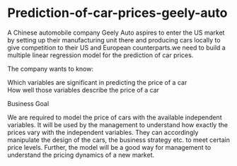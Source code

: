 # Prediction-of-car-prices-geely-auto
A Chinese automobile company Geely Auto aspires to enter the US market by setting up their manufacturing unit there and producing cars locally to give competition to their US and European counterparts.we need to build a multiple linear regression model for the prediction of car prices.<br>

The company wants to know:

Which variables are significant in predicting the price of a car<br>
How well those variables describe the price of a car<br>

Business Goal <br>

We are required to model the price of cars with the available independent variables. It will be used by the management to understand how exactly the prices vary with the independent variables. They can accordingly manipulate the design of the cars, the business strategy etc. to meet certain price levels. Further, the model will be a good way for management to understand the pricing dynamics of a new market. 
